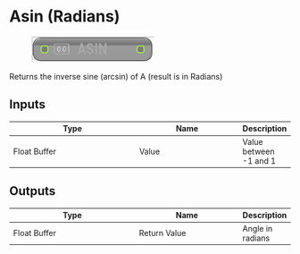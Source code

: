 # Asin (Radians)

<div align="left" data-full-width="false">

<figure><img src="Asin_(Radians).png" alt=""><figcaption></figcaption></figure>

</div>

Returns the inverse sine (arcsin) of A (result is in Radians)

## Inputs

<table>
<thead><tr><th width="250">Type</th><th width="200">Name</th><th>Description</th></tr></thead>
<tbody>
<tr><td>Float Buffer</td><td>Value</td><td>Value between -1 and 1</td></tr>
</tbody>
</table>

## Outputs

<table>
<thead><tr><th width="250">Type</th><th width="200">Name</th><th>Description</th></tr></thead>
<tbody>
<tr><td>Float Buffer</td><td>Return Value</td><td>Angle in radians</td></tr>
</tbody>
</table>